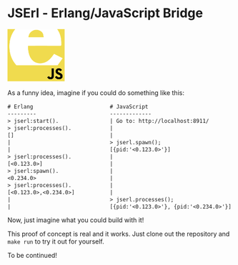 JSErl - Erlang/JavaScript Bridge
================================

<img src="priv/favicon.png" style="width: 128px;" />

As a funny idea, imagine if you could do something like this:

    # Erlang                        # JavaScript
    ---------                       -------------
    > jserl:start().                | Go to: http://localhost:8911/
    > jserl:processes().            |
    []                              |
    |                               > jserl.spawn();
    |                               [{pid:'<0.123.0>'}]
    > jserl:processes().            |
    [<0.123.0>]                     |
    > jserl:spawn().                |
    <0.234.0>                       |
    > jserl:processes().            |
    [<0.123.0>,<0.234.0>]           |
    |                               > jserl.processes();
    |                               [{pid:'<0.123.0>'}, {pid:'<0.234.0>'}]

Now, just imagine what you could build with it!

This proof of concept is real and it works. Just clone out the repository and
`make run` to try it out for yourself.

To be continued!
